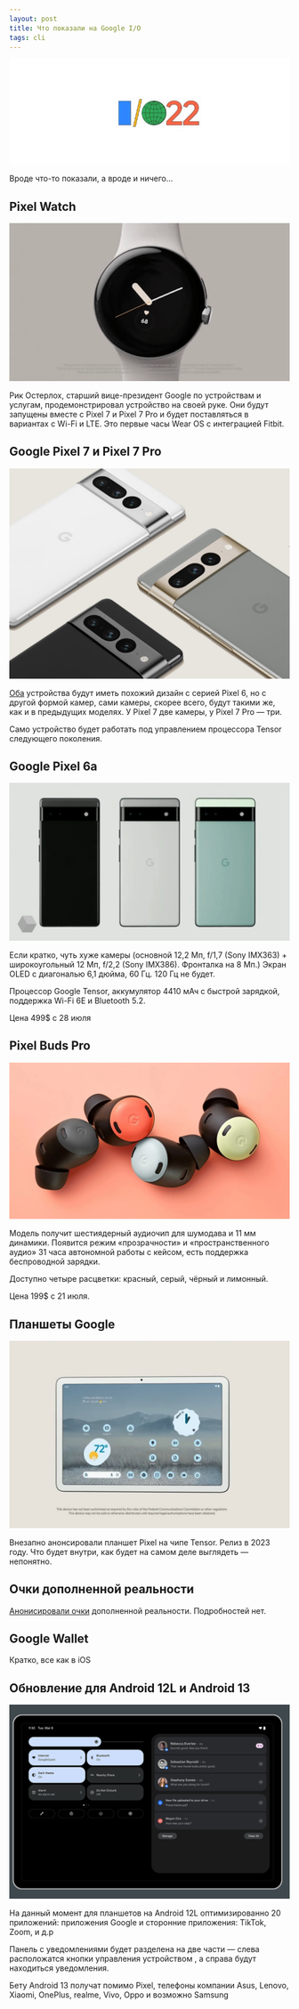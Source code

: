 ```yaml
---
layout: post
title: Что показали на Google I/O
tags: cli
---
```

![](https://raw.githubusercontent.com/tatarinovms/tatarinovms.github.io/master/images/posts/googleio22/logo.png)

Вроде что-то показали, а вроде и ничего...

## Pixel Watch

![](https://raw.githubusercontent.com/tatarinovms/tatarinovms.github.io/master/images/posts/googleio22/pixel_watch.webp)

Рик Остерлох, старший вице-президент Google по устройствам и услугам, продемонстрировал устройство на своей руке.
Они будут запущены вместе с Pixel 7 и Pixel 7 Pro и будет поставляться в вариантах с Wi-Fi и LTE. Это первые часы Wear OS с интеграцией Fitbit.

## Google Pixel 7 и Pixel 7 Pro

![](https://raw.githubusercontent.com/tatarinovms/tatarinovms.github.io/master/images/posts/googleio22/Pixel_7.jpeg)

[Оба](https://youtu.be/afjO9gyciOw) устройства будут иметь похожий дизайн с серией Pixel 6, но с другой формой камер, сами камеры, скорее всего, будут такими же, как и в предыдущих моделях. У Pixel 7 две камеры, у Pixel 7 Pro — три.

Само устройство будет работать под управлением процессора Tensor следующего поколения.

## Google Pixel 6a

![](https://raw.githubusercontent.com/tatarinovms/tatarinovms.github.io/master/images/posts/googleio22/6pixel.webp)

Если кратко, чуть хуже камеры (основной 12,2 Мп, f/1,7 (Sony IMX363) + широкоугольный 12 Мп, f/2,2 (Sony IMX386). Фронталка на 8 Мп.) Экран OLED с диагональю 6,1 дюйма, 60 Гц. 120 Гц не будет.

Процессор Google Tensor, аккумулятор 4410 мАч с быстрой зарядкой, поддержка Wi-Fi 6E и Bluetooth 5.2. 

Цена 499$ с 28 июля

## Pixel Buds Pro

![](https://raw.githubusercontent.com/tatarinovms/tatarinovms.github.io/master/images/posts/googleio22/PixelBudsPro.webp)

Модель получит шестиядерный аудиочип для шумодава и 11 мм динамики.
Появится режим «прозрачности» и «пространственного аудио»
31 часа автономной работы с кейсом, есть поддержка беспроводной зарядки.

Доступно четыре расцветки: красный, серый, чёрный и лимонный. 

Цена 199$ с 21 июля.

## Планшеты Google 

![](https://raw.githubusercontent.com/tatarinovms/tatarinovms.github.io/master/images/posts/googleio22/tablet.png)

Внезапно анонсировали планшет Pixel на чипе Tensor. Релиз в 2023 году. Что будет внутри, как будет на самом деле выглядеть — непонятно.

## Очки дополненной реальности

[Анонисировали очки](https://youtu.be/lj0bFX9HXeE) дополненной реальности. Подробностей нет.

## Google Wallet 

Кратко, все как в iOS

## Обновление для Android 12L и Android 13

![](https://raw.githubusercontent.com/tatarinovms/tatarinovms.github.io/master/images/posts/googleio22/A12.png)

На данный момент для планшетов на Android 12L оптимизированно 20 приложений: приложения Google и сторонние приложения: TikTok, Zoom, и д.р 

Панель с уведомлениями будет разделена на две части — слева расположатся кнопки управления устройством , а справа будут находиться уведомления.  

Бету Android 13 получат помимо Pixel, телефоны компании Asus, Lenovo, Xiaomi, OnePlus, realme, Vivo, Oppo и возможно Samsung